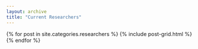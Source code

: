 ```yaml
---
layout: archive
title: "Current Researchers"
---
```


<div class="tiles">
{% for post in site.categories.researchers %}
	{% include post-grid.html %}
{% endfor %}
</div><!-- /.tiles -->
